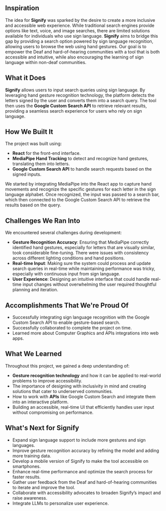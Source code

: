 
## Inspiration

The idea for **Signify** was sparked by the desire to create a more inclusive and accessible web experience. While traditional search engines provide options like text, voice, and image searches, there are limited solutions available for individuals who use sign language. **Signify** aims to bridge this gap by providing a search option powered by sign language recognition, allowing users to browse the web using hand gestures. Our goal is to empower the Deaf and hard-of-hearing communities with a tool that is both accessible and intuitive, while also encouraging the learning of sign language within non-deaf communities.

## What it Does

**Signify** allows users to input search queries using sign language. By leveraging hand gesture recognition technology, the platform detects the letters signed by the user and converts them into a search query. The tool then uses the **Google Custom Search API** to retrieve relevant results, providing a seamless search experience for users who rely on sign language.

## How We Built It

The project was built using:
- **React** for the front-end interface.
- **MediaPipe Hand Tracking** to detect and recognize hand gestures, translating them into letters.
- **Google Custom Search API** to handle search requests based on the signed inputs.

We started by integrating MediaPipe into the React app to capture hand movements and recognize the specific gestures for each letter in the sign language alphabet. Once recognized, the input was passed to a search bar, which then connected to the Google Custom Search API to retrieve the results based on the query.

## Challenges We Ran Into

We encountered several challenges during development:
- **Gesture Recognition Accuracy**: Ensuring that MediaPipe correctly identified hand gestures, especially for letters that are visually similar, took considerable fine-tuning. There were issues with consistency across different lighting conditions and hand positions.
- **Real-time Input**: Making sure the system could process and update search queries in real-time while maintaining performance was tricky, especially with continuous input from sign language.
- **User Experience**: Designing an intuitive interface that could handle real-time input changes without overwhelming the user required thoughtful planning and iteration.

## Accomplishments That We're Proud Of
- Successfully integrating sign language recognition with the Google Custom Search API to enable gesture-based search.
- Successfully collaborated to complete the project on time. 
- Learned more about Computer Graphics and APIs integrations into web apps. 

## What We Learned
Throughout this project, we gained a deep understanding of:
- **Gesture recognition technology** and how it can be applied to real-world problems to improve accessibility.
- The importance of designing with inclusivity in mind and creating solutions that cater to underserved communities.
- How to work with **APIs** like Google Custom Search and integrate them into an interactive platform.
- Building an accessible, real-time UI that efficiently handles user input without compromising on performance.

## What's Next for Signify
- Expand sign language support to include more gestures and sign languages.
- Improve gesture recognition accuracy by refining the model and adding more training data.
- Develop a mobile version of Signify to make the tool accessible on smartphones.
- Enhance real-time performance and optimize the search process for faster results.
- Gather user feedback from the Deaf and hard-of-hearing communities to iterate and improve the tool.
- Collaborate with accessibility advocates to broaden Signify’s impact and raise awareness.
- Integrate LLMs to personalize user experience.

